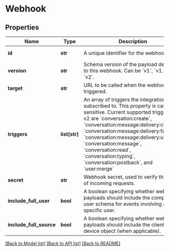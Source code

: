 # Webhook

## Properties
Name | Type | Description | Notes
------------ | ------------- | ------------- | -------------
**id** | **str** | A unique identifier for the webhook. | [optional] [readonly] 
**version** | **str** | Schema version of the payload delivered to this webhook. Can be &#x60;v1&#x60;, &#x60;v1.1&#x60; or &#x60;v2&#x60;. | [optional] [readonly] 
**target** | **str** | URL to be called when the webhook is triggered. | 
**triggers** | **list[str]** | An array of triggers the integration is subscribed to. This property is case sensitive. Current supported triggers in v2 are &#x60;conversation:create&#x60;, &#x60;conversation:message:delivery:channel&#x60;, &#x60;conversation:message:delivery:failure&#x60;, &#x60;conversation:message:delivery:user&#x60;, &#x60;conversation:message&#x60;, &#x60;conversation:read&#x60;, &#x60;conversation:typing&#x60;, &#x60;conversation:postback&#x60;, and &#x60;user:merge&#x60; | 
**secret** | **str** | Webhook secret, used to verify the origin of incoming requests. | [optional] 
**include_full_user** | **bool** | A boolean specifying whether webhook payloads should include the complete user schema for events involving a specific user. | [optional] [default to False]
**include_full_source** | **bool** | A boolean specifying whether webhook payloads should include the client and device object (when applicable). | [optional] [default to False]

[[Back to Model list]](../README.md#documentation-for-models) [[Back to API list]](../README.md#documentation-for-api-endpoints) [[Back to README]](../README.md)


